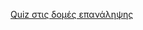 [Quiz στις δομές επανάληψης](https://docs.google.com/forms/d/14Htf3BVHQYQzFLI0HoYU8MAipyuzZK6RDsKwdDmv0DA/edit#settings)
